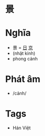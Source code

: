 # 景

# Nghĩa
* 景 = [日](日.md) [京](京.md)
* (nhật kinh)
* phong cảnh

# Phát âm
* /cảnh/

# Tags
* Hán Việt

<script>window.HANZI_FIELD='景';</script>
